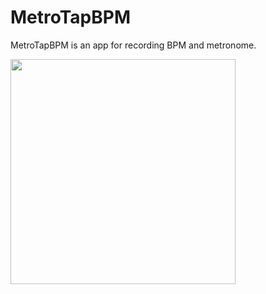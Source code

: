 # MetroTapBPM
MetroTapBPM is an app for recording BPM and metronome.

<img width="360" src="https://github.com/yorex0403/MetroTapBPM/blob/master/Screenshot.png"/>



